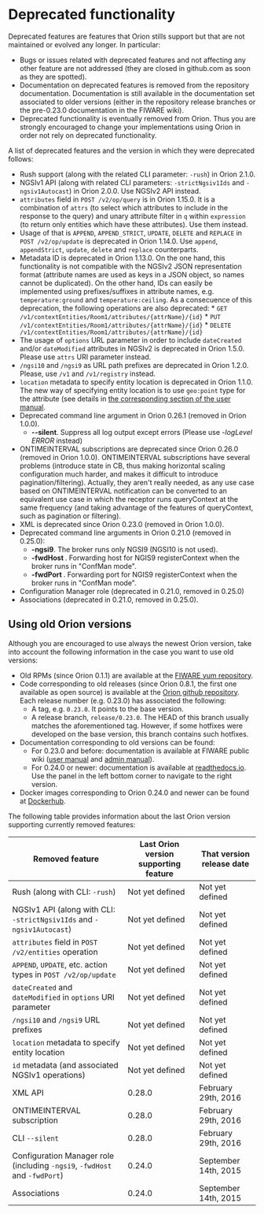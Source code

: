 # Deprecated functionality

Deprecated features are features that Orion stills support but that are
not maintained or evolved any longer. In particular:

-   Bugs or issues related with deprecated features and not affecting
    any other feature are not addressed (they are closed in github.com
    as soon as they are spotted).
-   Documentation on deprecated features is removed from the repository documentation.
    Documentation is still available in the documentation set associated to older versions
    (either in the repository release branches or the pre-0.23.0 documentation in the FIWARE wiki).
-   Deprecated functionality is eventually removed from Orion. Thus you
    are strongly encouraged to change your implementations using Orion
    in order not rely on deprecated functionality.

A list of deprecated features and the version in which they were deprecated follows:

* Rush support (along with the related CLI parameter: `-rush`) in Orion 2.1.0.
* NGSIv1 API (along with related CLI parameters: `-strictNgsiv1Ids` and `-ngsiv1Autocast`) in Orion 2.0.0.
  Use NGSIv2 API instead.
* `attributes` field in `POST /v2/op/query` is in Orion 1.15.0. It is a combination of `attrs` (to select
  which attributes to include in the response to the query) and unary attribute filter in `q` within
  `expression` (to return only entities which have these attributes). Use them instead.
* Usage of that is `APPEND`, `APPEND_STRICT`, `UPDATE`, `DELETE` and `REPLACE` in `POST /v2/op/update` is
  deprecated in Orion 1.14.0. Use `append`, `appendStrict`, `update`, `delete` and `replace` counterparts.
* Metadata ID is deprecated in Orion 1.13.0. On the one hand, this functionality is not compatible with the
  NGSIv2 JSON representation format (attribute names are used as keys in a JSON object, so names cannot be
  duplicated). On the other hand, IDs can easily be implemented using prefixes/suffixes in attribute names,
  e.g. `temperature:ground` and `temperature:ceiling`. As a consecuence of this deprecation, the following
  operations are also deprecated:
        * `GET /v1/contextEntities/Room1/attributes/{attrName}/{id}`
        * `PUT /v1/contextEntities/Room1/attributes/{attrName}/{id}`
        * `DELETE /v1/contextEntities/Room1/attributes/{attrName}/{id}`
* The usage of `options` URL parameter in order to include `dateCreated` and/or `dateModified`
  attributes in NGSIv2 is deprecated in Orion 1.5.0. Please use `attrs` URI parameter instead.
* `/ngsi10` and `/ngsi9` as URL path prefixes are deprecated in Orion 1.2.0. Please,
  use `/v1` and `/v1/registry` instead.
* `location` metadata to specify entity location is deprecated in Orion 1.1.0. The new way
  of specifying entity location is to use `geo:point` type for the attribute (see details in
  [the corresponding section of the user manual](user/geolocation.md).
* Deprecated command line argument in Orion 0.26.1 (removed in Orion 1.0.0).
  * **--silent**. Suppress all log output except errors (Please use *-logLevel ERROR* instead)
* ONTIMEINTERVAL subscriptions are deprecated since Orion 0.26.0 (removed in Orion 1.0.0).
  ONTIMEINTERVAL subscriptions have several problems (introduce state in CB, thus making horizontal
  scaling configuration much harder, and makes it difficult to introduce pagination/filtering).
  Actually, they aren't really needed, as any use case based on ONTIMEINTERVAL notification can
  be converted to an equivalent use case in which the receptor runs queryContext at the same
  frequency (and taking advantage of the features of queryContext, such as pagination or filtering).
* XML is deprecated since Orion 0.23.0 (removed in Orion 1.0.0).
* Deprecated command line arguments in Orion 0.21.0 (removed in 0.25.0):
	* **-ngsi9**. The broker runs only NGSI9 (NGSI10 is not used).
	* **-fwdHost <host>**. Forwarding host for NGIS9 registerContext when the broker runs in "ConfMan mode".
	* **-fwdPort <port>**. Forwarding port for NGIS9 registerContext when the broker runs in "ConfMan mode".
* Configuration Manager role (deprecated in 0.21.0, removed in 0.25.0)
* Associations (deprecated in 0.21.0, removed in 0.25.0).

## Using old Orion versions

Although you are encouraged to use always the newest Orion version, take into account the following
information in the case you want to use old versions:

* Old RPMs (since Orion 0.1.1) are available at the [FIWARE yum repository](http://repositories.lab.fiware.org/repo/rpm/6/x86_64).
* Code corresponding to old releases (since Orion 0.8.1, the first one available as open source) is
  available at the [Orion github repository](http://github.com/telefonicaid/fiware-orion). Each release number
  (e.g. 0.23.0) has associated the following:
	* A tag, e.g. `0.23.0`. It points to the base version.
	* A release branch, `release/0.23.0`. The HEAD of this branch usually matches the aforementioned tag. However, if some
    hotfixes were developed on the base version, this branch contains such hotfixes.
* Documentation corresponding to old versions can be found:
	* For 0.23.0 and before: documentation is available at FIWARE public wiki ([user manual](https://forge.fiware.org/plugins/mediawiki/wiki/fiware/index.php/Publish/Subscribe_Broker_-_Orion_Context_Broker_-_User_and_Programmers_Guide)
    and [admin manual](https://forge.fiware.org/plugins/mediawiki/wiki/fiware/index.php/Publish/Subscribe_Broker_-_Orion_Context_Broker_-_Installation_and_Administration_Guide)).
	* For 0.24.0 or newer: documentation is available at [readthedocs.io](https://fiware-orion.readthedocs.io).
    Use the panel in the left bottom corner to navigate to the right version.
* Docker images corresponding to Orion 0.24.0 and newer can be found at [Dockerhub](https://hub.docker.com/r/fiware/orion/tags/).

The following table provides information about the last Orion version supporting currently removed features:

| **Removed feature**                                                        | **Last Orion version supporting feature** | **That version release date**   |
|----------------------------------------------------------------------------|-------------------------------------------|---------------------------------|
| Rush (along with CLI: `-rush`)                                             | Not yet defined                           | Not yet defined                 |
| NGSIv1 API (along with CLI: `-strictNgsiv1Ids` and `-ngsiv1Autocast`)      | Not yet defined                           | Not yet defined                 |
| `attributes` field in `POST /v2/entities` operation                        | Not yet defined                           | Not yet defined                 |
| `APPEND`, `UPDATE`, etc. action types in `POST /v2/op/update`              | Not yet defined                           | Not yet defined                 |
| `dateCreated` and `dateModified` in `options` URI parameter                | Not yet defined                           | Not yet defined                 |
| `/ngsi10` and `/ngsi9` URL prefixes                                        | Not yet defined                           | Not yet defined                 |
| `location` metadata to specify entity location                             | Not yet defined                           | Not yet defined                 |
| `id` metadata (and associated NGSIv1 operations)                           | Not yet defined                           | Not yet defined                 |
| XML API                                                                    | 0.28.0                                    | February 29th, 2016             |
| ONTIMEINTERVAL subscription                                                | 0.28.0                                    | February 29th, 2016             |
| CLI `--silent`                                                             | 0.28.0                                    | February 29th, 2016             |
| Configuration Manager role (including `-ngsi9`, `-fwdHost` and `-fwdPort`) | 0.24.0                                    | September 14th, 2015            |
| Associations                                                               | 0.24.0                                    | September 14th, 2015            |
